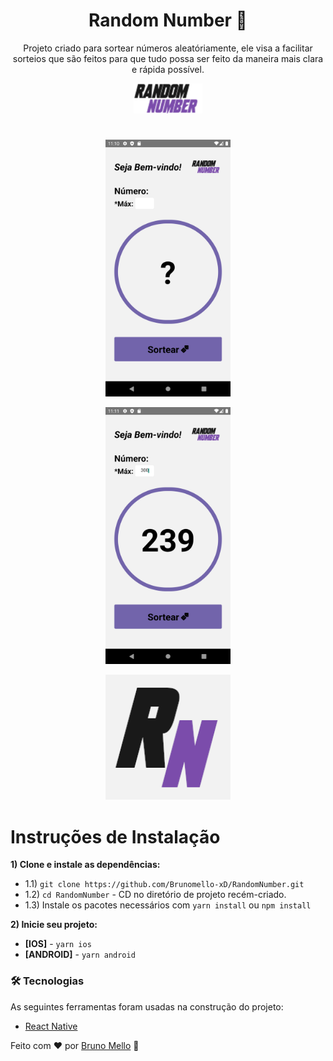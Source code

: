 <h1 align="center">Random Number 🎲</h1>

<p align="center">Projeto criado para sortear números aleatóriamente, ele visa a facilitar sorteios que são feitos para que tudo possa ser feito da maneira mais clara e rápida possível.</p>


<p align="center">
  <img src="./src/assets/git/logo.png" alt="Random Number" width=110 >
</p>

#
<p align="center"> <img src="./src/assets/git/Screenshot_1.png" alt="Random Number" width=200 > </p>
<p align="center"> <img src="./src/assets/git/Screenshot_2.png" alt="Random Number" width=200 > </p>
<p align="center"> <img src="./src/assets/git/icon.png" alt="Random Number" width=200 > </p>

#

Instruções de Instalação
=================
**1) Clone e instale as dependências:**
* 1.1) `git clone https://github.com/Brunomello-xD/RandomNumber.git`
* 1.2) `cd RandomNumber` - CD no diretório de projeto recém-criado.
* 1.3) Instale os pacotes necessários com `yarn install` ou `npm install`

**2) Inicie seu projeto:**
* **[IOS]** - `yarn ios`
* **[ANDROID]** - `yarn android`

### 🛠 Tecnologias

As seguintes ferramentas foram usadas na construção do projeto:

- [React Native](https://reactnative.dev/)

Feito com :heart:	 por [Bruno Mello](https://www.linkedin.com/in/bruno-mello-14058819b/?lipi=urn%3Ali%3Apage%3Ad_flagship3_feed%3BIBMlTz6fSoaFIdcA5Dyn0Q%3D%3D&licu=urn%3Ali%3Acontrol%3Ad_flagship3_feed-nav.settings_view_profile) :eyes:	
